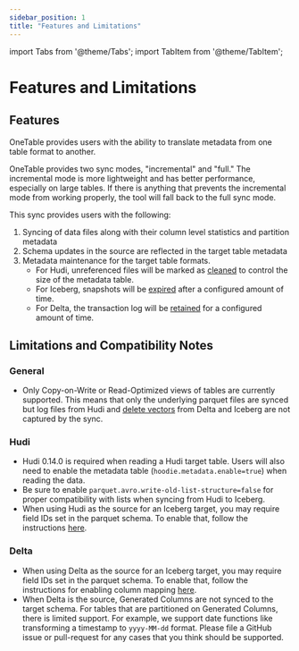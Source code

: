```yaml
---
sidebar_position: 1
title: "Features and Limitations"
---
```


import Tabs from '@theme/Tabs';
import TabItem from '@theme/TabItem';

# Features and Limitations
## Features
OneTable provides users with the ability to translate metadata from one table format to another.  

OneTable provides two sync modes, "incremental" and "full." The incremental mode is more lightweight and has better performance, especially on large tables. If there is anything that prevents the incremental mode from working properly, the tool will fall back to the full sync mode.

This sync provides users with the following:   
1. Syncing of data files along with their column level statistics and partition metadata 
2. Schema updates in the source are reflected in the target table metadata
3. Metadata maintenance for the target table formats.
   * For Hudi, unreferenced files will be marked as [cleaned](https://hudi.apache.org/docs/hoodie_cleaner/) to control the size of the metadata table.
   * For Iceberg, snapshots will be [expired](https://iceberg.apache.org/docs/latest/maintenance/#expire-snapshots) after a configured amount of time.
   * For Delta, the transaction log will be [retained](https://docs.databricks.com/en/sql/language-manual/delta-vacuum.html) for a configured amount of time.

## Limitations and Compatibility Notes
### General
- Only Copy-on-Write or Read-Optimized views of tables are currently supported. This means that only the underlying parquet files are synced but log files from Hudi and [delete vectors](https://docs.delta.io/latest/delta-deletion-vectors.html#:~:text=Deletion%20vectors%20indicate%20changes%20to,is%20run%20on%20the%20table.) from Delta and Iceberg are not captured by the sync.

### Hudi
- Hudi 0.14.0 is required when reading a Hudi target table. Users will also need to enable the metadata table (`hoodie.metadata.enable=true`) when reading the data.
- Be sure to enable `parquet.avro.write-old-list-structure=false` for proper compatibility with lists when syncing from Hudi to Iceberg.
- When using Hudi as the source for an Iceberg target, you may require field IDs set in the parquet schema. To enable that, follow the instructions [here](https://github.com/onetable-io/onetable/tree/main/hudi-support/extensions).

### Delta
- When using Delta as the source for an Iceberg target, you may require field IDs set in the parquet schema. To enable that, follow the instructions for enabling column mapping [here](https://docs.delta.io/latest/delta-column-mapping.html).
- When Delta is the source, Generated Columns are not synced to the target schema. For tables that are partitioned on Generated Columns, there is limited support. For example, we support date functions like transforming a timestamp to `yyyy-MM-dd` format. Please file a GitHub issue or pull-request for any cases that you think should be supported.
